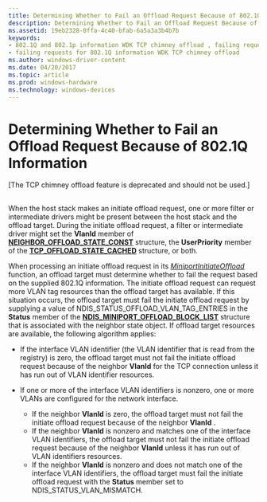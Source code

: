 ```yaml
---
title: Determining Whether to Fail an Offload Request Because of 802.1Q Information
description: Determining Whether to Fail an Offload Request Because of 802.1Q Information
ms.assetid: 19eb2328-0ffa-4c40-bfab-6a5a3a3b4b7b
keywords:
- 802.1Q and 802.1p information WDK TCP chimney offload , failing requests
- failing requests for 802.1Q information WDK TCP chimney offload
ms.author: windows-driver-content
ms.date: 04/20/2017
ms.topic: article
ms.prod: windows-hardware
ms.technology: windows-devices
---
```


# Determining Whether to Fail an Offload Request Because of 802.1Q Information


\[The TCP chimney offload feature is deprecated and should not be used.\]

## <a href="" id="ddk-determining-whether-to-fail-an-offload-request-because-of-802-1q-o"></a>


When the host stack makes an initiate offload request, one or more filter or intermediate drivers might be present between the host stack and the offload target. During the initiate offload request, a filter or intermediate driver might set the **VlanId** member of [**NEIGHBOR\_OFFLOAD\_STATE\_CONST**](https://msdn.microsoft.com/library/windows/hardware/ff568324) structure, the **UserPriority** member of the [**TCP\_OFFLOAD\_STATE\_CACHED**](https://msdn.microsoft.com/library/windows/hardware/ff570937) structure, or both.

When processing an initiate offload request in its [*MiniportInitiateOffload*](https://msdn.microsoft.com/library/windows/hardware/ff559393) function, an offload target must determine whether to fail the request based on the supplied 802.1Q information. The initiate offload request can request more VLAN tag resources than the offload target has available. If this situation occurs, the offload target must fail the initiate offload request by supplying a value of NDIS\_STATUS\_OFFLOAD\_VLAN\_TAG\_ENTRIES in the **Status** member of the [**NDIS\_MINIPORT\_OFFLOAD\_BLOCK\_LIST**](https://msdn.microsoft.com/library/windows/hardware/ff566469) structure that is associated with the neighbor state object. If offload target resources are available, the following algorithm applies:

-   If the interface VLAN identifier (the VLAN identifier that is read from the registry) is zero, the offload target must not fail the initiate offload request because of the neighbor **VlanId** for the TCP connection unless it has run out of VLAN identifier resources.

-   If one or more of the interface VLAN identifiers is nonzero, one or more VLANs are configured for the network interface.
    -   If the neighbor **VlanId** is zero, the offload target must not fail the initiate offload request because of the neighbor **VlanId** .
    -   If the neighbor **VlanId** is nonzero and matches one of the interface VLAN identifiers, the offload target must not fail the initiate offload request because of the neighbor **VlanId** unless it has run out of VLAN identifiers resources.
    -   If the neighbor **VlanId** is nonzero and does not match one of the interface VLAN identifiers, the offload target must fail the initiate offload request with the **Status** member set to NDIS\_STATUS\_VLAN\_MISMATCH.

 

 





